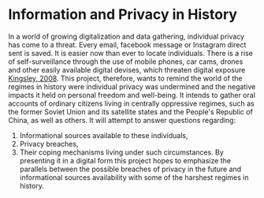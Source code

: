 <h1> Information and Privacy in History </h1>

In a world of growing digitalization and data gathering, individual privacy has come to a threat. Every email, facebook message or Instagram direct sent is saved. It is easier now than ever to locate individuals. There is a rise of self-surveillance through the use of mobile phones, car cams, drones and other easily available digital devises, which threaten digital exposure  [Kingsley, 2008]( https://onlinelibrary.wiley.com/doi/full/10.1111/j.1467-954X.2008.00793.x). This project, therefore, wants to remind the world of the regimes in history were individual privacy was undermined and the negative impacts it held on personal freedom and well-being. It intends to gather oral accounts of ordinary citizens living in centrally oppressive regimes, such as the former Soviet Union and its satellite states and the People's Republic of China, as well as others. It will attempt to answer questions regarding:
1.	Informational sources available to these individuals, 
2.	Privacy breaches,
3.	Their coping mechanisms living under such circumstances.
By presenting it in a digital form this project hopes to emphasize the parallels between the possible breaches of privacy in the future and informational sources availability with some of the harshest regimes in history.


